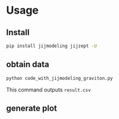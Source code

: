 # Usage


## Install
```sh
pip install jijmodeling jijzept -U
```

## obtain data
```sh
python code_with_jijmodeling_graviton.py
```
This command outputs `result.csv`

## generate plot

